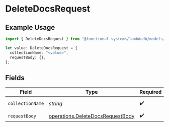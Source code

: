 # DeleteDocsRequest

## Example Usage

```typescript
import { DeleteDocsRequest } from "@functional-systems/lambdadb/models/operations";

let value: DeleteDocsRequest = {
  collectionName: "<value>",
  requestBody: {},
};
```

## Fields

| Field                                                                                | Type                                                                                 | Required                                                                             | Description                                                                          |
| ------------------------------------------------------------------------------------ | ------------------------------------------------------------------------------------ | ------------------------------------------------------------------------------------ | ------------------------------------------------------------------------------------ |
| `collectionName`                                                                     | *string*                                                                             | :heavy_check_mark:                                                                   | Collection name.                                                                     |
| `requestBody`                                                                        | [operations.DeleteDocsRequestBody](../../models/operations/deletedocsrequestbody.md) | :heavy_check_mark:                                                                   | N/A                                                                                  |